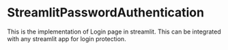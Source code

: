# StreamlitPasswordAuthentication
This is the implementation of Login page in streamlit. This can be integrated with any streamlit app for login protection.
